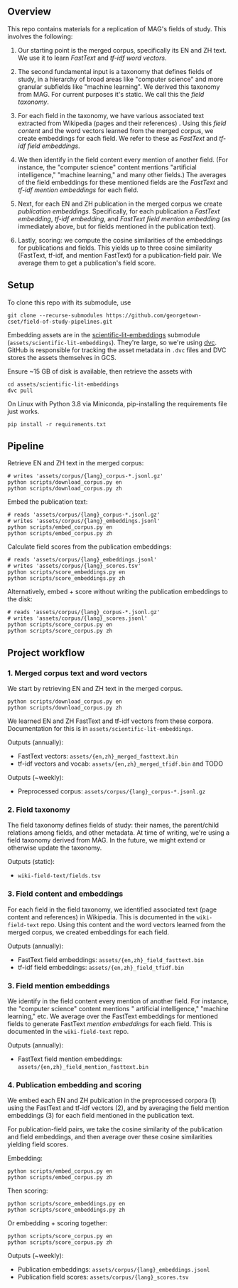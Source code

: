 ## Overview

This repo contains materials for a replication of MAG's fields of study. This involves the following:

1. Our starting point is the merged corpus, specifically its EN and ZH text. We use it to learn _FastText_ and _tf-idf
   word vectors_.

2. The second fundamental input is a taxonomy that defines fields of study, in a hierarchy of broad areas like
   "computer science" and more granular subfields like "machine learning". We derived this taxonomy from MAG. For
   current purposes it's static. We call this the _field taxonomy_.

3. For each field in the taxonomy, we have various associated text extracted from Wikipedia (pages and their references)
   . Using this _field content_ and the word vectors learned from the merged corpus, we create embeddings for each
   field. We refer to these as _FastText_ and _tf-idf field embeddings_.

4. We then identify in the field content every mention of another field. (For instance, the "computer science" content
   mentions "artificial intelligence," "machine learning," and many other fields.) The averages of the field embeddings
   for these mentioned fields are the _FastText_ and _tf-idf mention embeddings_ for each field.

5. Next, for each EN and ZH publication in the merged corpus we create _publication embeddings_. Specifically, for each
   publication a _FastText embedding_, _tf-idf embedding_, and _FastText field mention embedding_ (as immediately above,
   but for fields mentioned in the publication text).

6. Lastly, scoring: we compute the cosine similarities of the embeddings for publications and fields. This yields up to
   three cosine similarity (FastText, tf-idf, and mention FastText) for a publication-field pair. We average them to get
   a publication's field score.

## Setup

To clone this repo with its submodule, use

```shell
git clone --recurse-submodules https://github.com/georgetown-cset/field-of-study-pipelines.git
```

Embedding assets are in the [scientific-lit-embeddings](https://github.com/georgetown-cset/scientific-lit-embeddings)
submodule (`assets/scientific-lit-embeddings`). They're large, so we're using [dvc](https://dvc.org/doc/start). GitHub
is responsible for tracking the asset metadata in `.dvc` files and DVC stores the assets themselves in GCS.

Ensure ~15 GB of disk is available, then retrieve the assets with

```shell
cd assets/scientific-lit-embeddings
dvc pull
```

On Linux with Python 3.8 via Miniconda, pip-installing the requirements file just works.

```shell
pip install -r requirements.txt
```

## Pipeline

Retrieve EN and ZH text in the merged corpus:

```shell
# writes 'assets/corpus/{lang}_corpus-*.jsonl.gz'
python scripts/download_corpus.py en
python scripts/download_corpus.py zh
```

Embed the publication text:

```shell
# reads 'assets/corpus/{lang}_corpus-*.jsonl.gz'
# writes 'assets/corpus/{lang}_embeddings.jsonl'
python scripts/embed_corpus.py en
python scripts/embed_corpus.py zh
```

Calculate field scores from the publication embeddings:

```shell
# reads 'assets/corpus/{lang}_embeddings.jsonl'
# writes 'assets/corpus/{lang}_scores.tsv'
python scripts/score_embeddings.py en
python scripts/score_embeddings.py zh
```

Alternatively, embed + score without writing the publication embeddings to the disk:

```shell
# reads 'assets/corpus/{lang}_corpus-*.jsonl.gz'
# writes 'assets/corpus/{lang}_scores.jsonl'
python scripts/score_corpus.py en
python scripts/score_corpus.py zh
```

## Project workflow

### 1. Merged corpus text and word vectors

We start by retrieving EN and ZH text in the merged corpus.

```shell
python scripts/download_corpus.py en
python scripts/download_corpus.py zh
```

We learned EN and ZH FastText and tf-idf vectors from these corpora. Documentation for this is
in `assets/scientific-lit-embeddings`.

Outputs (annually):

- FastText vectors: `assets/{en,zh}_merged_fasttext.bin`
- tf-idf vectors and vocab: `assets/{en,zh}_merged_tfidf.bin` and TODO

Outputs (~weekly):

- Preprocessed corpus: `assets/corpus/{lang}_corpus-*.jsonl.gz`

### 2. Field taxonomy

The field taxonomy defines fields of study: their names, the parent/child relations among fields, and other metadata. At
time of writing, we're using a field taxonomy derived from MAG. In the future, we might extend or otherwise update the
taxonomy.

Outputs (static):

- `wiki-field-text/fields.tsv`

### 3. Field content and embeddings

For each field in the field taxonomy, we identified associated text (page content and references) in Wikipedia. This is
documented in the `wiki-field-text` repo. Using this content and the word vectors learned from the merged corpus, we
created embeddings for each field.

Outputs (annually):

- FastText field embeddings: `assets/{en,zh}_field_fasttext.bin`
- tf-idf field embeddings: `assets/{en,zh}_field_tfidf.bin`

### 3. Field mention embeddings

We identify in the field content every mention of another field. For instance, the "computer science" content mentions "
artificial intelligence," "machine learning," etc. We average over the FastText embeddings for mentioned fields to
generate FastText _mention embeddings_ for each field. This is documented in the `wiki-field-text` repo.

Outputs (annually):

- FastText field mention embeddings: `assets/{en,zh}_field_mention_fasttext.bin`

### 4. Publication embedding and scoring

We embed each EN and ZH publication in the preprocessed corpora (1) using the FastText and tf-idf vectors (2), and by
averaging the field mention embeddings (3) for each field mentioned in the publication text.

For publication-field pairs, we take the cosine similarity of the publication and field embeddings, and then average
over these cosine similarities yielding field scores.

Embedding:

```shell
python scripts/embed_corpus.py en
python scripts/embed_corpus.py zh
```

Then scoring:

```shell
python scripts/score_embeddings.py en
python scripts/score_embeddings.py zh
```

Or embedding + scoring together:

```shell
python scripts/score_corpus.py en
python scripts/score_corpus.py zh
```

Outputs (~weekly):

- Publication embeddings: `assets/corpus/{lang}_embeddings.jsonl`
- Publication field scores: `assets/corpus/{lang}_scores.tsv`
